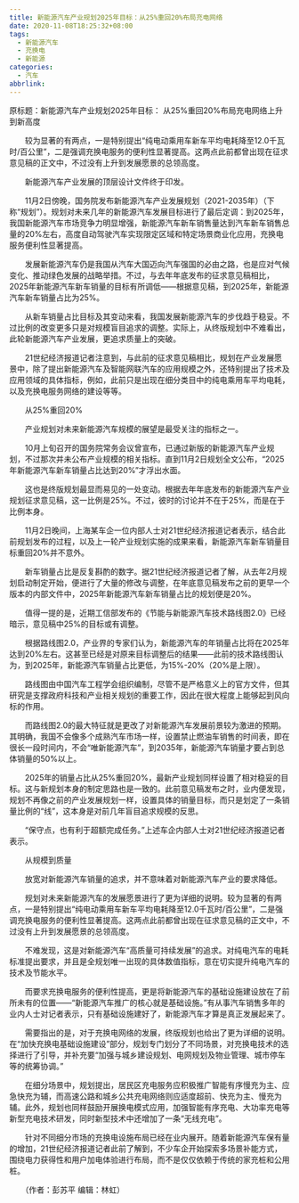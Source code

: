```yaml
---
title: 新能源汽车产业规划2025年目标：从25%重回20%布局充电网络
date: 2020-11-08T18:25:32+08:00
tags:
  - 新能源汽车
  - 充换电
  - 新能源
categories:
  - 汽车
abbrlink:
---
```


原标题：新能源汽车产业规划2025年目标： 从25%重回20%布局充电网络上升到新高度

　　较为显著的有两点，一是特别提出“纯电动乘用车新车平均电耗降至12.0千瓦时/百公里”，二是强调充换电服务的便利性显著提高。这两点此前都曾出现在征求意见稿的正文中，不过没有上升到发展愿景的总领高度。

　　新能源汽车产业发展的顶层设计文件终于印发。

　　11月2日傍晚，国务院发布新能源汽车产业发展规划（2021-2035年）（下称“规划”）。规划对未来几年的新能源汽车发展目标进行了最后定调：到2025年，我国新能源汽车市场竞争力明显增强，新能源汽车新车销售量达到汽车新车销售总量的20%左右，高度自动驾驶汽车实现限定区域和特定场景商业化应用，充换电服务便利性显著提高。

　　发展新能源汽车仍是我国从汽车大国迈向汽车强国的必由之路，也是应对气候变化、推动绿色发展的战略举措。不过，与去年年底发布的征求意见稿相比，2025年新能源汽车新车销量的目标有所调低——根据意见稿，到2025年，新能源汽车新车销量占比为25%。

　　从新车销量占比目标及其变动来看，我国发展新能源汽车的步伐趋于稳妥。不过比例的改变更多只是对规模盲目追求的调整。实际上，从终版规划中不难看出，此轮新能源汽车产业发展，更追求质量上的突破。

　　21世纪经济报道记者注意到，与此前的征求意见稿相比，规划在产业发展愿景中，除了提出新能源汽车及智能网联汽车的应用规模之外，还特别提出了技术及应用领域的具体指标，例如，此前只是出现在细分类目中的纯电乘用车平均电耗，以及充换电服务网络的建设等等。

　　从25%重回20%

　　产业规划对未来新能源汽车规模的展望是最受关注的指标之一。

　　10月上旬召开的国务院常务会议曾宣布，已通过新版的新能源汽车产业规划，不过那次并未公布产业规模的相关指标。直到11月2日规划全文公布，“2025年新能源汽车新车销量占比达到20%”才浮出水面。

　　这也是终版规划最显而易见的一处变动。根据去年年底发布的新能源汽车产业规划征求意见稿，这一比例是25%。不过，彼时的讨论并不在于25%，而是在于比例本身。

　　11月2日晚间，上海某车企一位内部人士对21世纪经济报道记者表示，结合此前规划发布的过程，以及上一轮产业规划实施的成果来看，新能源汽车新车销量目标重回20%并不意外。

　　新车销量占比是反复斟酌的数字。据21世纪经济报道记者了解，从去年2月规划启动制定开始，便进行了大量的修改与调整，在年底意见稿发布之前的更早一个版本的内部文件中，2025年新能源汽车新车销量占比的规划便是20%。

　　值得一提的是，近期工信部发布的《节能与新能源汽车技术路线图2.0》已经暗示，意见稿中25%的目标或有调整。

　　根据路线图2.0，产业界的专家们认为，新能源汽车的年销量占比将在2025年达到20%左右。这甚至已经是对原来目标调整后的结果——此前的技术路线图认为，到2025年，新能源汽车销量占比更低，为15%-20%（20%是上限）。

　　路线图由中国汽车工程学会组织编制，尽管不是严格意义上的官方文件，但其研究是支撑政府科技和产业相关规划的重要工作，因此在很大程度上能够起到风向标的作用。

　　而路线图2.0的最大特征就是更改了对新能源汽车发展前景较为激进的预期。其明确，我国不会像多个成熟汽车市场一样，设置禁止燃油车销售的时间表，即在很长一段时间内，不会“唯新能源汽车”，到2035年，新能源汽车销量才要占到总体销量的50%以上。

　　2025年的销量占比从25%重回20%，最新产业规划同样设置了相对稳妥的目标。这与新规划本身的制定思路也是一致的。此前意见稿发布之时，业内便发现，规划不再像之前的产业发展规划一样，设置具体的销量目标，而只是划定了一条销量比例的“线”，这本身是对前几年盲目追求规模的反思。

　　“保守点，也有利于超额完成任务。”上述车企内部人士对21世纪经济报道记者表示。

　　从规模到质量

　　放宽对新能源汽车销量的追求，并不意味着对新能源汽车产业的要求降低。

　　规划对未来新能源汽车的发展愿景进行了更为详细的说明。较为显著的有两点，一是特别提出“纯电动乘用车新车平均电耗降至12.0千瓦时/百公里”，二是强调充换电服务的便利性显著提高。这两点此前都曾出现在征求意见稿的正文中，不过没有上升到发展愿景的总领高度。

　　不难发现，这是对新能源汽车“高质量可持续发展”的追求。对纯电汽车的电耗标准提出要求，并且是全规划唯一出现的具体数值指标，意在切实提升纯电汽车的技术及节能水平。

　　而要求充换电服务的便利性提高，更是将新能源汽车的基础设施建设放在了前所未有的位置——“新能源汽车推广的核心就是基础设施。”有从事汽车销售多年的业内人士对记者表示，只有基础设施建好了，新能源汽车才算是真正发展起来了。

　　需要指出的是，对于充换电网络的发展，终版规划也给出了更为详细的说明。在“加快充换电基础设施建设”部分，规划专门划分了不同场景，对充换电技术的选择进行了引导，并补充要“加强与城乡建设规划、电网规划及物业管理、城市停车等的统筹协调。”

　　在细分场景中，规划提出，居民区充电服务应积极推广智能有序慢充为主、应急快充为辅，而高速公路和城乡公共充电网络则应适度超前、快充为主、慢充为辅。此外，规划也同样鼓励开展换电模式应用，加强智能有序充电、大功率充电等新型充电技术研发，同时新型技术中还增加了一条“无线充电”。

　　针对不同细分市场的充换电设施布局已经在业内展开。随着新能源汽车保有量的增加，21世纪经济报道记者此前了解到，不少车企开始探索多场景补能方式，围绕电力获得性和用户加电体验进行布局，而不是仅仅依赖于传统的家充桩和公用桩。

　　（作者：彭苏平 编辑：林虹）